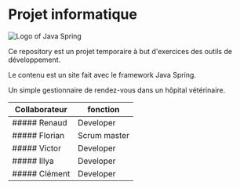 # Projet informatique

![Logo of Java Spring](https://www.javatpoint.com/images/spimages/spring1.png "Le logo de java Spring")

Ce repository est un projet temporaire à but d'exercices des outils de développement.

Le contenu est un site fait avec le framework Java Spring.

Un simple gestionnaire de rendez-vous dans un hôpital vétérinaire.

| Collaborateur     | fonction      |
|-------------------|---------------|
| ##### Renaud      | Developer     |
| ##### Florian     | Scrum master  |
| ##### Victor      | Developer     |
| ##### Illya       | Developer     |
| ##### Clément     | Developer     |